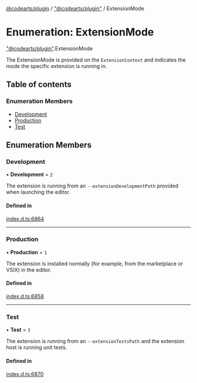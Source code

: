 [@codearts/plugin](../README.md) / ["@codearts/plugin"](../modules/_codearts_plugin_.md) / ExtensionMode

# Enumeration: ExtensionMode

["@codearts/plugin"](../modules/_codearts_plugin_.md).ExtensionMode

The ExtensionMode is provided on the `ExtensionContext` and indicates the
mode the specific extension is running in.

## Table of contents

### Enumeration Members

- [Development](codearts_plugin_.ExtensionMode.md#development)
- [Production](codearts_plugin_.ExtensionMode.md#production)
- [Test](codearts_plugin_.ExtensionMode.md#test)

## Enumeration Members

### Development

• **Development** = ``2``

The extension is running from an `--extensionDevelopmentPath` provided
when launching the editor.

#### Defined in

[index.d.ts:6864](https://github.com/shuyaqian/cloudide-plugin-api/blob/5b69219/index.d.ts#L6864)

___

### Production

• **Production** = ``1``

The extension is installed normally (for example, from the marketplace
or VSIX) in the editor.

#### Defined in

[index.d.ts:6858](https://github.com/shuyaqian/cloudide-plugin-api/blob/5b69219/index.d.ts#L6858)

___

### Test

• **Test** = ``3``

The extension is running from an `--extensionTestsPath` and
the extension host is running unit tests.

#### Defined in

[index.d.ts:6870](https://github.com/shuyaqian/cloudide-plugin-api/blob/5b69219/index.d.ts#L6870)
